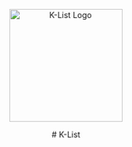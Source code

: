 <p align="center"><a href="https://github.com/YSE220064/K-List.git" target="_blank"><img src="https://i.imgur.com/FA2GTaG.jpg" width="200" alt="K-List Logo"></a></p>
<p align="center"># K-List</p>